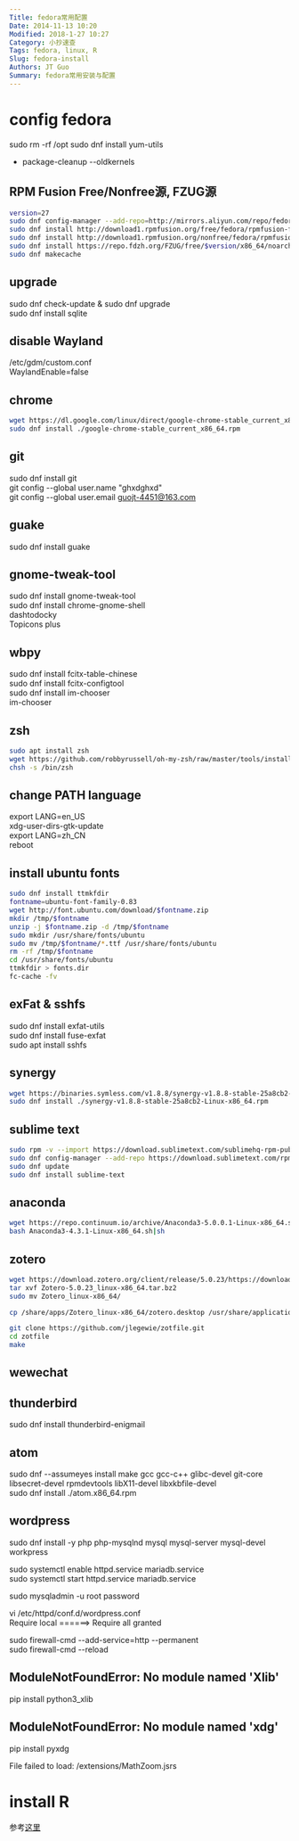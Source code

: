 ```yaml
---
Title: fedora常用配置
Date: 2014-11-13 10:20
Modified: 2018-1-27 10:27
Category: 小抄速查
Tags: fedora, linux, R
Slug: fedora-install
Authors: JT Guo
Summary: fedora常用安装与配置
---
```

# config fedora

sudo rm -rf /opt
sudo dnf install yum-utils

* package-cleanup --oldkernels

## RPM Fusion Free/Nonfree源, FZUG源

```sh
version=27  
sudo dnf config-manager --add-repo=http://mirrors.aliyun.com/repo/fedora.repo  
sudo dnf install http://download1.rpmfusion.org/free/fedora/rpmfusion-free-release-$version.noarch.rpm -y  
sudo dnf install http://download1.rpmfusion.org/nonfree/fedora/rpmfusion-nonfree-release-$version.noarch.rpm -y  
sudo dnf install https://repo.fdzh.org/FZUG/free/$version/x86_64/noarch/fzug-release-$version-0.2.noarch.rpm -y  
sudo dnf makecache
```

## upgrade

sudo dnf check-update & sudo dnf upgrade  
sudo dnf install sqlite  

## disable Wayland

/etc/gdm/custom.conf  
WaylandEnable=false  

## chrome

```sh
wget https://dl.google.com/linux/direct/google-chrome-stable_current_x86_64.rpm  
sudo dnf install ./google-chrome-stable_current_x86_64.rpm  
```

## git

sudo dnf install git  
git config --global user.name "ghxdghxd"  
git config --global user.email guojt-4451@163.com  

## guake

sudo dnf install guake  

## gnome-tweak-tool

sudo dnf install gnome-tweak-tool  
sudo dnf install chrome-gnome-shell  
dashtodocky  
Topicons plus  

## wbpy

sudo dnf install fcitx-table-chinese  
sudo dnf install fcitx-configtool  
sudo dnf install im-chooser  
im-chooser  

## zsh

```sh
sudo apt install zsh  
wget https://github.com/robbyrussell/oh-my-zsh/raw/master/tools/install.sh -O - | zsh  
chsh -s /bin/zsh  
```

## change PATH language

export LANG=en_US  
xdg-user-dirs-gtk-update  
export LANG=zh_CN  
reboot  

## install ubuntu fonts

```sh
sudo dnf install ttmkfdir  
fontname=ubuntu-font-family-0.83  
wget http://font.ubuntu.com/download/$fontname.zip  
mkdir /tmp/$fontname  
unzip -j $fontname.zip -d /tmp/$fontname  
sudo mkdir /usr/share/fonts/ubuntu  
sudo mv /tmp/$fontname/*.ttf /usr/share/fonts/ubuntu  
rm -rf /tmp/$fontname  
cd /usr/share/fonts/ubuntu  
ttmkfdir > fonts.dir  
fc-cache -fv  
```

## exFat & sshfs

sudo dnf install exfat-utils  
sudo dnf install fuse-exfat  
sudo apt install sshfs  

## synergy

```sh
wget https://binaries.symless.com/v1.8.8/synergy-v1.8.8-stable-25a8cb2-Linux-x86_64.rpm  
sudo dnf install ./synergy-v1.8.8-stable-25a8cb2-Linux-x86_64.rpm  
```

## sublime text

```sh
sudo rpm -v --import https://download.sublimetext.com/sublimehq-rpm-pub.gpg  
sudo dnf config-manager --add-repo https://download.sublimetext.com/rpm/stable/x86_64/sublime-text.repo  
sudo dnf update  
sudo dnf install sublime-text  
```

## anaconda

```sh
wget https://repo.continuum.io/archive/Anaconda3-5.0.0.1-Linux-x86_64.sh  
bash Anaconda3-4.3.1-Linux-x86_64.sh|sh  
```

## zotero

```sh
wget https://download.zotero.org/client/release/5.0.23/https://download.zotero.org/client/release/5.0.23/Zotero-5.0.23_linux-x86_64.tar.bz2  
tar xvf Zotero-5.0.23_linux-x86_64.tar.bz2  
sudo mv Zotero_linux-x86_64/  

cp /share/apps/Zotero_linux-x86_64/zotero.desktop /usr/share/applications  

git clone https://github.com/jlegewie/zotfile.git  
cd zotfile  
make  
```

## wewechat

## thunderbird

sudo dnf install thunderbird-enigmail  

## atom

sudo dnf --assumeyes install make gcc gcc-c++ glibc-devel git-core libsecret-devel rpmdevtools libX11-devel libxkbfile-devel  
sudo dnf install ./atom.x86_64.rpm  

## wordpress

sudo dnf install -y php php-mysqlnd mysql mysql-server mysql-devel workpress  

sudo systemctl enable httpd.service mariadb.service  
sudo systemctl start httpd.service mariadb.service  

sudo mysqladmin -u root password  

vi /etc/httpd/conf.d/wordpress.conf  
Require local ======>  Require all granted  

sudo firewall-cmd --add-service=http --permanent  
sudo firewall-cmd --reload  

## ModuleNotFoundError: No module named 'Xlib'

pip install python3_xlib

## ModuleNotFoundError: No module named 'xdg'

pip install pyxdg  

File failed to load: /extensions/MathZoom.jsrs  

# install R

参考[这里](R-and-Rstudio)
